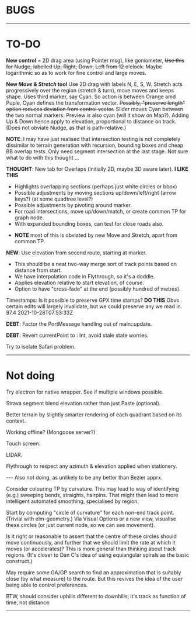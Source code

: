 
# BUGS

---

# TO-DO

**New control** = 2D drag area (using Pointer msg), like goniometer,
~~Use this for Nudge, labelled Up, Right, Down, Left from 12 o'clock.~~
Maybe logarithmic so as to work for fine control and large moves.

**New _Move & Stretch_ tool**
Use 2D drag with labels N, E, S, W.
Stretch acts progressively over the region (stretch & turn), move moves and keeps shape.
Uses third marker, say Cyan. So action is between Orange amd Puple,
Cyan defines the transformation vector.
~~Possibly, "preserve length" option reduces deviation from control vector.~~
Slider moves Cyan between the two normal markers.
Preview is also cyan (will it show on Map?).
Adding Up & Down hence apply to elevation, proportional to distance on track.
(Does not obviate Nudge, as that is path-relative.)

**NOTE**: I may have just realised that intersection testing is not completely dissimilar to
terrain generation with recursion, bounding boxes and cheap BB overlap tests.
Only need segment intersection at the last stage. Not sure what to do with this thought ...

**THOUGHT**: New tab for Overlaps (initially 2D, maybe 3D aware later). **I LIKE THIS**
- Highlights overlapping sections (perhaps just white circles or bbox)
- Possible adjustments by moving sections up/down/left/right (arrow keys?) (at some quadtree level?)
- Possible adjustments by pivoting around marker.
- For road intersections, move up/down/match, or create common TP for graph node.
- With expanded bounding boxes, can test for close roads also.
+ **NOTE** most of this is obviated by new Move and Stretch, apart from common TP.

**NEW**: Use elevation from second route, starting at marker.
- This should be a neat two-way merge sort of track points based on distance from start.
- We have interpolation code in Flythrough, so it's a doddle.
- Applies elevation relative to start elevation, of course.
- Option to have "cross-fade" at the end (possibly hundred of metres).

Timestamps: Is it possible to preserve GPX time stamps? **DO THIS**
Obvs certain edits will largely invalidate, but we could preserve any we read in.
<trkpt lat="51.6159740" lon="-0.3014110">
<ele>97.4</ele>
<time>2021-10-28T07:53:33Z</time>


**DEBT**: Factor the PortMessage handling out of main::update.

**DEBT**: Revert currentPoint to : Int, avoid stale state worries.

Try to isolate Safari problem.

---

# Not doing

Try electron for native wrapper. See if multiple windows possible.

Strava segment blend elevation rather than just Paste (optional).

Better terrain by slightly smarter rendering of each quadrant based on its context.

Working offline? (Mongoose server?)

Touch screen.

LIDAR.

Flythrough to respect any azimuth & elevation applied when stationery.

--- Also not doing, as unlikely to be any better than Bezier apprx.

Consider colouring TP by curvature.
This may lead to way of identifying (e.g.) sweeping bends, straights, hairpins.
That might then lead to more intelligent automated smoothing, specialised by region.

Start by computing "circle of curvature" for each non-end track point. (Trivial with elm-geometry.)
Via Visual Options or a new view, visualise these circles (or just current node, so we can see movement).

Is it right or reasonable to assert that the centre of these circles should move continuously,
and further that we should limit the rate at which it moves (or accelerates)?
This is more general than thinking about track regions.
(It's closer to Dan C's idea of using equiangular spirals as the basic construct.)

May require some GA/GP search to find an approximation that is suitably close (by what measure) to the route.
But this revives the idea of the user being able to control preferences.

BTW, should consider uphills different to downhills; it's track as function of time, not distance.

---

